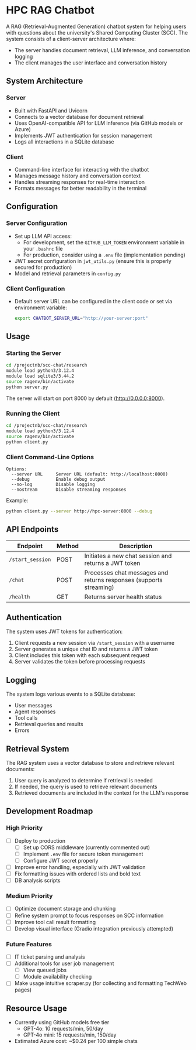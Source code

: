 # HPC RAG Chatbot

A RAG (Retrieval-Augmented Generation) chatbot system for helping users with questions about the university's Shared Computing Cluster (SCC). The system consists of a client-server architecture where:

- The server handles document retrieval, LLM inference, and conversation logging
- The client manages the user interface and conversation history

## System Architecture

### Server
- Built with FastAPI and Uvicorn
- Connects to a vector database for document retrieval
- Uses OpenAI-compatible API for LLM inference (via GitHub models or Azure)
- Implements JWT authentication for session management
- Logs all interactions in a SQLite database

### Client
- Command-line interface for interacting with the chatbot
- Manages message history and conversation context
- Handles streaming responses for real-time interaction
- Formats messages for better readability in the terminal


## Configuration

### Server Configuration
- Set up LLM API access:
  - For development, set the `GITHUB_LLM_TOKEN` environment variable in your `.bashrc` file
  - For production, consider using a `.env` file (implementation pending)
- JWT secret configuration in `jwt_utils.py` (ensure this is properly secured for production)
- Model and retrieval parameters in `config.py`

### Client Configuration
- Default server URL can be configured in the client code or set via environment variable:
  ```bash
  export CHATBOT_SERVER_URL="http://your-server:port"
  ```

## Usage

### Starting the Server
```bash
cd /projectnb/scc-chat/research
module load python3/3.12.4
module load sqlite3/3.44.2
source ragenv/bin/activate
python server.py
```

The server will start on port 8000 by default (http://0.0.0.0:8000).

### Running the Client
```bash
cd /projectnb/scc-chat/research
module load python3/3.12.4
source ragenv/bin/activate
python client.py
```

### Client Command-Line Options
```
Options:
  --server URL     Server URL (default: http://localhost:8000)
  --debug          Enable debug output
  --no-log         Disable logging
  --nostream       Disable streaming responses
```

Example:
```bash
python client.py --server http://hpc-server:8000 --debug
```

## API Endpoints

| Endpoint | Method | Description |
|----------|--------|-------------|
| `/start_session` | POST | Initiates a new chat session and returns a JWT token |
| `/chat` | POST | Processes chat messages and returns responses (supports streaming) |
| `/health` | GET | Returns server health status |

## Authentication

The system uses JWT tokens for authentication:
1. Client requests a new session via `/start_session` with a username
2. Server generates a unique chat ID and returns a JWT token
3. Client includes this token with each subsequent request
4. Server validates the token before processing requests

## Logging

The system logs various events to a SQLite database:
- User messages
- Agent responses
- Tool calls
- Retrieval queries and results
- Errors

## Retrieval System

The RAG system uses a vector database to store and retrieve relevant documents:
1. User query is analyzed to determine if retrieval is needed
2. If needed, the query is used to retrieve relevant documents
3. Retrieved documents are included in the context for the LLM's response

## Development Roadmap

### High Priority
- [ ] Deploy to production
  - [ ] Set up CORS middleware (currently commented out)
  - [ ] Implement `.env` file for secure token management
  - [ ] Configure JWT secret properly
- [ ] Improve error handling, especially with JWT validation
- [ ] Fix formatting issues with ordered lists and bold text
- [ ] DB analysis scripts

### Medium Priority
- [ ] Optimize document storage and chunking
- [ ] Refine system prompt to focus responses on SCC information
- [ ] Improve tool call result formatting
- [ ] Develop visual interface (Gradio integration previously attempted)

### Future Features
- [ ] IT ticket parsing and analysis
- [ ] Additional tools for user job management
  - [ ] View queued jobs
  - [ ] Module availability checking
- [ ] Make usage intuitive scraper.py (for collecting and formatting TechWeb pages)

## Resource Usage

- Currently using GitHub models free tier
  - GPT-4o: 10 requests/min, 50/day
  - GPT-4o mini: 15 requests/min, 150/day
- Estimated Azure cost: ~$0.24 per 100 simple chats

